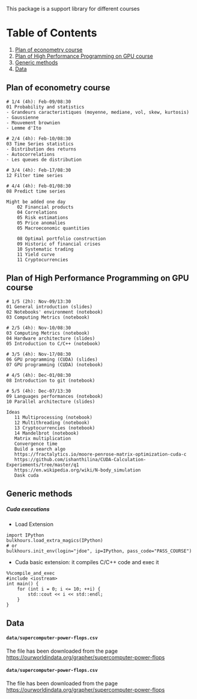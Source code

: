 This package is a support library for different courses

# Table of Contents
1. [Plan of econometry course](#planeco)
2. [Plan of High Performance Programming on GPU course](#planhpc)
3. [Generic methods](#methods)
4. [Data](#data)


## Plan of econometry course <a name="planeco"></a>

```
# 1/4 (4h): Feb-09/08:30
01 Probability and statistics
- Grandeurs caracteristiques (moyenne, mediane, vol, skew, kurtosis)
- Gaussienne
- Mouvement brownien
- Lemme d'Ito

# 2/4 (4h): Feb-10/08:30
03 Time Series statistics
- Distribution des returns
- Autocorrelations
- Les queues de distribution

# 3/4 (4h): Feb-17/08:30
12 Filter time series

# 4/4 (4h): Feb-01/08:30
08 Predict time series

Might be added one day
    02 Financial products
    04 Correlations
    05 Risk estimations
    05 Price anomalies
    05 Macroeconomic quantities

    08 Optimal portfolio construction
    09 Historic of financial crises
    10 Systematic trading
    11 Yield curve
    11 Cryptocurrencies

```


## Plan of High Performance Programming on GPU course <a name="planhpc"></a>

```
# 1/5 (2h): Nov-09/13:30
01 General introduction (slides)
02 Notebooks' environment (notebook)
03 Computing Metrics (notebook)

# 2/5 (4h): Nov-10/08:30
03 Computing Metrics (notebook)
04 Hardware architecture (slides)
05 Introduction to C/C++ (notebook)

# 3/5 (4h): Nov-17/08:30
06 GPU programming (CUDA) (slides)
07 GPU programming (CUDA) (notebook)

# 4/5 (4h): Dec-01/08:30
08 Introduction to git (notebook)

# 5/5 (4h): Dec-07/13:30
09 Languages performances (notebook)
10 Parallel architecture (slides)

Ideas
   11 Multiprocessing (notebook)
   12 Multithreading (notebook)
   13 Cryptocurrencies (notebook)
   14 Mandelbrot (notebook)
   Matrix multiplication
   Convergence time
   Build a search algo
   https://fractalytics.io/moore-penrose-matrix-optimization-cuda-c
   https://github.com/ishanthilina/CUDA-Calculation-Experiements/tree/master/q1
   https://en.wikipedia.org/wiki/N-body_simulation
   Dask cuda
```

## Generic methods <a name="methods"></a>

##### Cuda executions

- Load Extension
```python:
import IPython
bulkhours.load_extra_magics(IPython)
# or 
bulkhours.init_env(login="jdoe", ip=IPython, pass_code="PASS_COURSE")
```

- Cuda basic extension: it compiles C/C++ code and exec it
```c:
%%compile_and_exec
#include <iostream>
int main() {
    for (int i = 0; i <= 10; ++i) {
        std::cout << i << std::endl;
    }
}
```

## Data <a name="data"></a>

#### `data/supercomputer-power-flops.csv`
The file has been downloaded from the page https://ourworldindata.org/grapher/supercomputer-power-flops

#### `data/supercomputer-power-flops.csv`
The file has been downloaded from the page https://ourworldindata.org/grapher/supercomputer-power-flops


